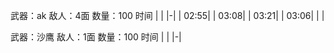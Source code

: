 武器：ak
敌人：4面
数量：100
时间
| |
|-|
| 02:55|
| 03:08|
| 03:21|
| 03:06|
| | 

武器：沙鹰
敌人：1面
数量：100
时间
| |
|-|
